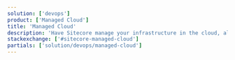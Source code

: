 ```yaml
---
solution: ['devops']
product: ['Managed Cloud']
title: 'Managed Cloud'
description: 'Have Sitecore manage your infrastructure in the cloud, allowing you to focus on your customizations to Sitecore.  Advantages of a Managed Cloud option includes faster time to market, increased uptime and the peace of mind of knowing Sitecore is managing your infrastructure.'
stackexchange: ['#sitecore-managed-cloud']
partials: ['solution/devops/managed-cloud']
---
```

